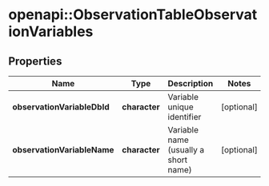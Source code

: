 # openapi::ObservationTableObservationVariables

## Properties
Name | Type | Description | Notes
------------ | ------------- | ------------- | -------------
**observationVariableDbId** | **character** | Variable unique identifier | [optional] 
**observationVariableName** | **character** | Variable name (usually a short name) | [optional] 



